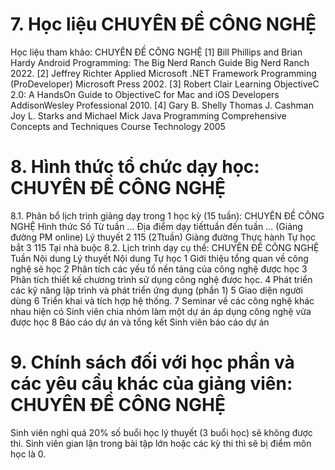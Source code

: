 # 7. Học liệu CHUYÊN ĐỀ CÔNG NGHỆ
Học liệu tham khảo: CHUYÊN ĐỀ CÔNG NGHỆ \[1\] Bill Phillips and Brian Hardy Android Programming: The Big Nerd
Ranch Guide Big Nerd Ranch 2022.
\[2\] Jeffrey Richter Applied Microsoft .NET Framework Programming
(ProDeveloper) Microsoft Press 2002.
\[3\] Robert Clair Learning ObjectiveC 2.0: A HandsOn Guide to
ObjectiveC for Mac and iOS Developers AddisonWesley Professional
2010.
\[4\] Gary B. Shelly Thomas J. Cashman Joy L. Starks and Michael Mick
Java Programming Comprehensive Concepts and Techniques Course
Technology 2005
# 8. Hình thức tổ chức dạy học: CHUYÊN ĐỀ CÔNG NGHỆ
8.1. Phân bổ lịch trình giảng dạy trong 1 học kỳ (15 tuần): CHUYÊN ĐỀ CÔNG NGHỆ Hình thức Số Từ tuần ... Địa điểm dạy tiếttuần đến tuần ... (Giảng đường PM online) Lý thuyết 2 115 (2Ttuần) Giảng đường Thực hành Tự học bắt 3 115 Tại nhà buộc 8.2. Lịch trình dạy cụ thể: CHUYÊN ĐỀ CÔNG NGHỆ Tuần Nội dung Lý thuyết Nội dung Tự học 1 Giới thiệu tổng quan về công nghệ sẽ học
2 Phân tích các yếu tố nền tảng của công nghệ được học
3 Phân tích thiết kế chương trình sử dụng công nghệ được học.
4 Phát triển các kỹ năng lập trình và phát triển ứng dụng (phần 1)
5 Giao diện người dùng
6 Triển khai và tích hợp hệ thống.
7 Seminar về các công nghệ khác nhau hiện có Sinh viên chia nhóm làm một dự án áp dụng công nghệ vừa được học
8 Báo cáo dự án và tổng kết Sinh viên báo cáo dự án
# 9. Chính sách đối với học phần và các yêu cầu khác của giảng viên: CHUYÊN ĐỀ CÔNG NGHỆ
Sinh viên nghỉ quá 20% số buổi học lý thuyết (3 buổi học) sẽ không được thi. Sinh viên gian lận trong bài tập lớn hoặc các kỳ thi thì sẽ bị điểm môn học là 0.
